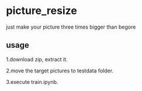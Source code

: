 # picture_resize

just make your picture three times bigger than begore

## usage

1.download zip, extract it.

2.move the target pictures to testdata folder.

3.execute train.ipynb.
